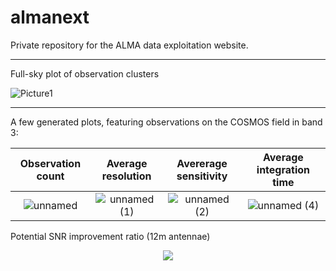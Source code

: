 # almanext
Private repository for the ALMA data exploitation website.

---

Full-sky plot of observation clusters

![Picture1](https://user-images.githubusercontent.com/43859708/208936658-51915bf0-0f93-4ec3-b37b-f1506b18596f.jpg)

---

A few generated plots, featuring observations on the COSMOS field in band 3:

Observation count             |  Average resolution | Avererage sensitivity | Average integration time
:-------------------------:|:-------------------------:|:------------------:|:-------------------------:
![unnamed](https://user-images.githubusercontent.com/43859708/208935884-ed6f1b59-249c-4c50-acb6-3a90a2ade5c7.png)  |  ![unnamed (1)](https://user-images.githubusercontent.com/43859708/208936206-aa25382c-d9c0-44e0-96c3-4660da9fea6e.png) | ![unnamed (2)](https://user-images.githubusercontent.com/43859708/208936250-55d6b666-ac84-4608-8325-1b49852227ce.png) | ![unnamed (4)](https://user-images.githubusercontent.com/43859708/208936402-cf52fb11-290e-4328-9f2f-35e89df012aa.png)

Potential SNR improvement ratio (12m antennae)

<p align="center">
  <img src="https://user-images.githubusercontent.com/43859708/208936402-cf52fb11-290e-4328-9f2f-35e89df012aa.png"/>
</p>
